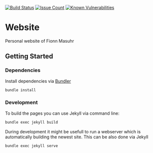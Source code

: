 [![Build Status](https://travis-ci.org/fmasuhr/website.svg?branch=master)](https://travis-ci.org/fmasuhr/website)
[![Issue Count](https://codeclimate.com/github/fmasuhr/website/badges/issue_count.svg)](https://codeclimate.com/github/fmasuhr/website)
[![Known Vulnerabilities](https://snyk.io/test/github/fmasuhr/website/badge.svg)](https://snyk.io/test/github/fmasuhr/website)

# Website

Personal website of Fionn Masuhr

## Getting Started

### Dependencies

Install dependencies via [Bundler](https://bundler.io)

```sh
bundle install
```

### Development

To build the pages you can use Jekyll via command line:

```sh
bundle exec jekyll build
```

During development it might be usefull to run a webserver which is automatically building the newest site.
This can be also done via Jekyll

```sh
bundle exec jekyll serve
```
